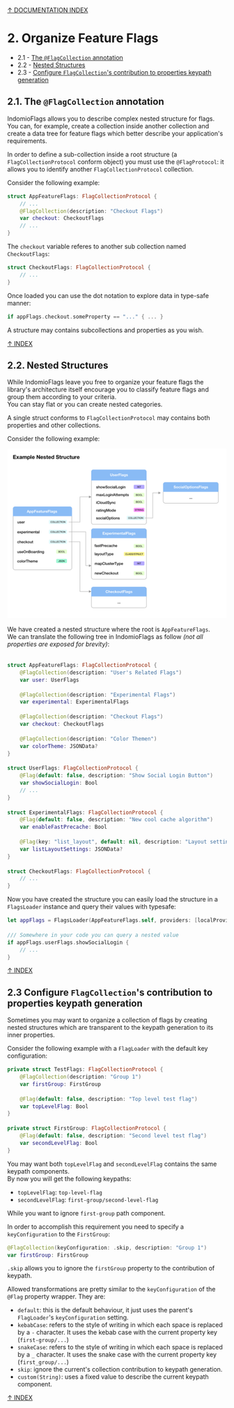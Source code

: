 [↑ DOCUMENTATION INDEX](./../README.md#documentation)
# 2. Organize Feature Flags

- 2.1 - [The `@FlagCollection` annotation](#21-the-flagcollection-annotation)
- 2.2 - [Nested Structures](#22-nested-structures)
- 2.3 - [Configure `FlagCollection`'s contribution to properties keypath generation](#23-configure-flagcollections-contribution-to-properties-keypath-generation)

<a name="#2.1"/>

## 2.1. The `@FlagCollection` annotation

IndomioFlags allows you to describe complex nested structure for flags. You can, for example, create a collection inside another collection and create a data tree for feature flags which better describe your application's requirements.

In order to define a sub-collection inside a root structure (a `FlagCollectionProtocol` conform object) you must use the `@FlagProtocol`: it allows you to identify another `FlagCollectionProtocol` collection.

Consider the following example:

```swift
struct AppFeatureFlags: FlagCollectionProtocol {
    // ...
    @FlagCollection(description: "Checkout Flags")
    var checkout: CheckoutFlags
    // ...
}
```

The `checkout` variable referes to another sub collection named `CheckoutFlags`:

```swift
struct CheckoutFlags: FlagCollectionProtocol {
    // ...
}
```

Once loaded you can use the dot notation to explore data in type-safe manner:

```swift
if appFlags.checkout.someProperty == "..." { ... }
```

A structure may contains subcollections and properties as you wish.

[↑ INDEX](##2-organize-feature-flags)

## 2.2. Nested Structures

While IndomioFlags leave you free to organize your feature flags the library's architecture itself encourage you to classify feature flags and group them according to your criteria.  
You can stay flat or you can create nested categories. 

A single struct conforms to `FlagCollectionProtocol` may contains both properties and other collections.

Consider the following example:

![](./assets/example_structure.png)

We have created a nested structure where the root is `AppFeatureFlags`.  
We can translate the following tree in IndomioFlags as follow *(not all properties are exposed for brevity)*:

```swift

struct AppFeatureFlags: FlagCollectionProtocol {
    @FlagCollection(description: "User's Related Flags")
    var user: UserFlags
    
    @FlagCollection(description: "Experimental Flags")
    var experimental: ExperimentalFlags

    @FlagCollection(description: "Checkout Flags")
    var checkout: CheckoutFlags

    @FlagCollection(description: "Color Themen")
    var colorTheme: JSONData?
}

struct UserFlags: FlagCollectionProtocol {
    @Flag(default: false, description: "Show Social Login Button")
    var showSocialLogin: Bool
    // ...
}

struct ExperimentalFlags: FlagCollectionProtocol {
    @Flag(default: false, description: "New cool cache algorithm")
    var enableFastPrecache: Bool
    
    @Flag(key: "list_layout", default: nil, description: "Layout settings (JSON)")
    var listLayoutSettings: JSONData?
}

struct CheckoutFlags: FlagCollectionProtocol {
    // ...
}
```

Now you have created the structure you can easily load the structure in a `FlagsLoader` instance and query their values with typesafe:

```swift
let appFlags = FlagsLoader(AppFeatureFlags.self, providers: [localProvider])

/// Somewhere in your code you can query a nested value
if appFlags.userFlags.showSocialLogin {
    // ...
}
```

[↑ INDEX](##2-organize-feature-flags)

## 2.3 Configure `FlagCollection`'s contribution to properties keypath generation

Sometimes you may want to organize a collection of flags by creating nested structures which are transparent to the keypath generation to its inner properties.

Consider the following example with a `FlagLoader` with the default key configuration:

```swift
private struct TestFlags: FlagCollectionProtocol {
    @FlagCollection(description: "Group 1")
    var firstGroup: FirstGroup

    @Flag(default: false, description: "Top level test flag")
    var topLevelFlag: Bool
}

private struct FirstGroup: FlagCollectionProtocol {
    @Flag(default: false, description: "Second level test flag")
    var secondLevelFlag: Bool
}
````

You may want both `topLevelFlag` and `secondLevelFlag` contains the same keypath components.  
By now you will get the following keypaths:
- `topLevelFlag`: `top-level-flag`
- `secondLevelFlag`: `first-group/second-level-flag`

While you want to ignore `first-group` path component.

In order to accomplish this requirement you need to specify a `keyConfiguration` to the `FirstGroup`:

```swift
@FlagCollection(keyConfiguration: .skip, description: "Group 1")
var firstGroup: FirstGroup
```

`.skip` allows you to ignore the `firstGroup` property to the contribution of keypath.

Allowed transformations are pretty similar to the `keyConfiguration` of the `@Flag` property wrapper. They are:

- `default`: this is the default behaviour, it just uses the parent's `FlagLoader`'s `keyConfiguration` setting.
- `kebabCase`:  refers to the style of writing in which each space is replaced by a `-` character. It uses the kebab case with the current property key (`first-group/...`)
- `snakeCase`: refers to the style of writing in which each space is replaced by a `_` character. It uses the snake case with the current property key (`first_group/...`)
- `skip`: ignore the current's collection contribution to keypath generation.
- `custom(String)`: uses a fixed value to describe the current keypath component.

[↑ INDEX](##2-organize-feature-flags)
